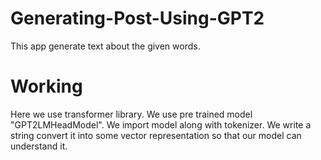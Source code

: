 # Generating-Post-Using-GPT2
This app generate text about the given words.


# Working
Here we use transformer library.
We use pre trained model "GPT2LMHeadModel".
We import model along with tokenizer. We write a string convert it into some vector representation so that our model can understand it.

